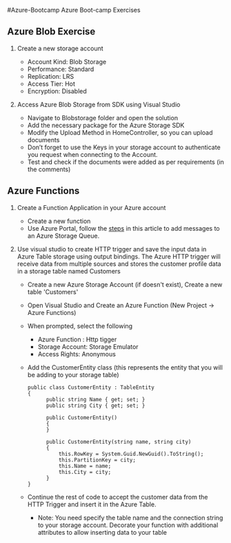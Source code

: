 #Azure-Bootcamp
Azure Boot-camp  Exercises 

## Azure Blob Exercise
1.	Create a new storage account
     - Account Kind: Blob Storage
     - Performance: Standard
     - Replication: LRS
     - Access Tier: Hot
     - Encryption: Disabled
     
2.	Access Azure Blob Storage from SDK using Visual Studio
     - Navigate to Blobstorage folder and open the solution
     - Add the necessary package for the Azure Storage SDK
     - Modify the Upload Method in HomeController, so you can upload documents
     - Don’t forget to use the Keys in your storage account to authenticate you request when connecting to the Account.
     - Test and check if the documents were added as per requirements (in the comments)

## Azure Functions 
1.	Create a Function Application in your Azure account
    - Create a new function 
    - Use Azure Portal, follow the [steps](https://docs.microsoft.com/en-us/azure/azure-functions/functions-integrate-storage-queue-output-binding?tabs=csharp) in this article to add messages to an Azure Storage Queue.
    
2.  Use visual studio to create HTTP trigger and save the input data in Azure Table storage using output bindings.
    The Azure HTTP trigger will receive data from multiple sources and stores the customer profile data in a storage table named  Customers
	  - Create a new Azure Storage Account (if doesn't exist), Create a new table 'Customers'
    - Open Visual Studio and Create an Azure Function (New Project -> Azure Functions)
    - When prompted, select the following
      - Azure Function : Http tigger
      - Storage Account: Storage Emulator
      - Access Rights: Anonymous
    - Add the CustomerEntity class (this represents the  entity that you will be adding to your storage table)
    
        ```
        public class CustomerEntity : TableEntity
        {
              public string Name { get; set; }
              public string City { get; set; }

              public CustomerEntity()
              {
              }

              public CustomerEntity(string name, string city)
              {
                  this.RowKey = System.Guid.NewGuid().ToString();
                  this.PartitionKey = city;
                  this.Name = name;
                  this.City = city;
              }
        }

        ```
    - Continue the rest of code to accept the customer data from the HTTP Trigger and insert it in the Azure Table.
      - Note: You need specify the table name and the connection string to your storage account. Decorate your function with additional attributes to allow inserting data to your table

